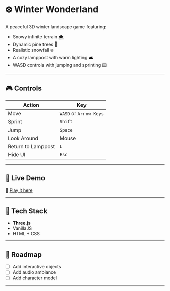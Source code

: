 # ❄️ Winter Wonderland 

A peaceful 3D winter landscape game featuring:
- Snowy infinite terrain 🌨️
- Dynamic pine trees 🌲
- Realistic snowfall ❄️
- A cozy lamppost with warm lighting 🛋️
- WASD controls with jumping and sprinting ⌨️

---

## 🎮 Controls

| Action             | Key |
|--------------------|-----|
| Move               | `WASD` or `Arrow Keys` |
| Sprint             | `Shift` |
| Jump               | `Space` |
| Look Around        | Mouse |
| Return to Lamppost | `L` |
| Hide UI            | `Esc` |

---

## 🚀 Live Demo

🔗 [Play it here](https://your-vercel-url.vercel.app)

---

## 🧰 Tech Stack

- **Three.js**
- VanillaJS
- HTML + CSS

---

## 🧩 Roadmap

* [ ] Add interactive objects
* [ ] Add audio ambiance
* [ ] Add character model

---
<!--
## 📸 Screenshot

![screenshot](assets/ss1.jpg) 
-->

